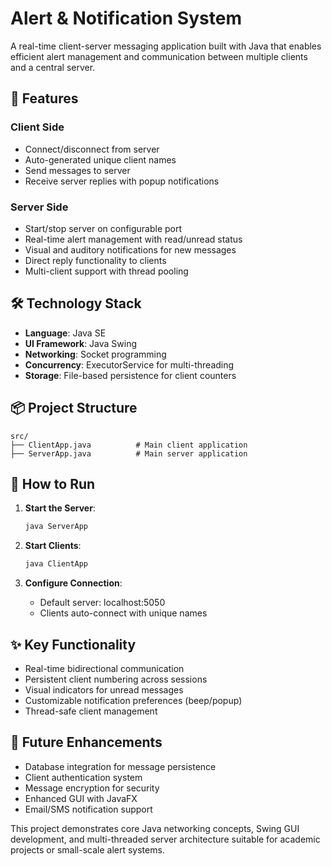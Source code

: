 # Alert & Notification System

A real-time client-server messaging application built with Java that enables efficient alert management and communication between multiple clients and a central server.

## 🚀 Features

### Client Side
- Connect/disconnect from server
- Auto-generated unique client names
- Send messages to server
- Receive server replies with popup notifications

### Server Side
- Start/stop server on configurable port
- Real-time alert management with read/unread status
- Visual and auditory notifications for new messages
- Direct reply functionality to clients
- Multi-client support with thread pooling

## 🛠️ Technology Stack

- **Language**: Java SE
- **UI Framework**: Java Swing
- **Networking**: Socket programming
- **Concurrency**: ExecutorService for multi-threading
- **Storage**: File-based persistence for client counters

## 📦 Project Structure

```
src/
├── ClientApp.java          # Main client application
├── ServerApp.java          # Main server application
```

## 🎯 How to Run

1. **Start the Server**:
   ```bash
   java ServerApp
   ```

2. **Start Clients**:
   ```bash
   java ClientApp
   ```

3. **Configure Connection**:
   - Default server: localhost:5050
   - Clients auto-connect with unique names

## ✨ Key Functionality

- Real-time bidirectional communication
- Persistent client numbering across sessions
- Visual indicators for unread messages
- Customizable notification preferences (beep/popup)
- Thread-safe client management

## 🔮 Future Enhancements

- Database integration for message persistence
- Client authentication system
- Message encryption for security
- Enhanced GUI with JavaFX
- Email/SMS notification support

This project demonstrates core Java networking concepts, Swing GUI development, and multi-threaded server architecture suitable for academic projects or small-scale alert systems.
